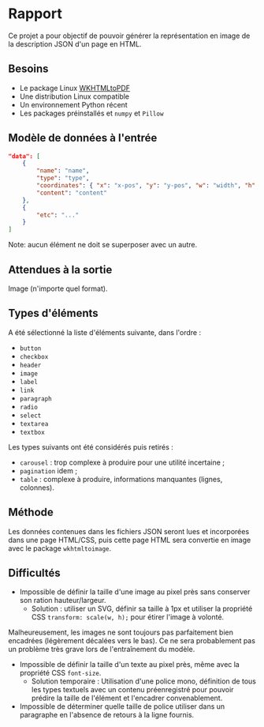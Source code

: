 # Rapport

Ce projet a pour objectif de pouvoir générer la représentation en image de la description JSON d'un page en HTML.

## Besoins
* Le package Linux [WKHTMLtoPDF](https://wkhtmltopdf.org/)
* Une distribution Linux compatible
* Un environnement Python récent
* Les packages préinstallés et `numpy` et `Pillow`


## Modèle de données à l'entrée
```json
"data": [
    {
        "name": "name",
        "type": "type",
        "coordinates": { "x": "x-pos", "y": "y-pos", "w": "width", "h": "height" },
        "content": "content"
    },
    {
        "etc": "..."
    }
]
```
Note: aucun élément ne doit se superposer avec un autre.


## Attendues à la sortie
Image (n'importe quel format).

## Types d'éléments
A été sélectionné la liste d'éléments suivante, dans l'ordre :
- `button`
- `checkbox`
- `header`
- `image`
- `label`
- `link`
- `paragraph`
- `radio`
- `select`
- `textarea`
- `textbox`

Les types suivants ont été considérés puis retirés :
- `carousel` : trop complexe à produire pour une utilité incertaine ;
- `pagination` idem ;
- `table` : complexe à produire, informations manquantes (lignes, colonnes).

## Méthode
Les données contenues dans les fichiers JSON seront lues et incorporées dans une page HTML/CSS, puis cette page HTML sera convertie en image avec le package `wkhtmltoimage`.

## Difficultés
- Impossible de définir la taille d'une image au pixel près sans conserver son ration hauteur/largeur.
	- Solution : utiliser un SVG, définir sa taille à 1px et utiliser la propriété CSS `transform: scale(w, h);` pour étirer l'image à volonté.

Malheureusement, les images ne sont toujours pas parfaitement bien encadrées (légèrement décalées vers le bas). Ce ne sera probablement pas un problème très grave lors de l'entraînement du modèle.

- Impossible de définir la taille d'un texte au pixel près, même avec la propriété CSS `font-size`.
	- Solution temporaire : Utilisation d'une police mono, définition de tous les types textuels avec un contenu préenregistré pour pouvoir prédire la taille de l'élément et l'encadrer convenablement.
- Impossible de déterminer quelle taille de police utiliser dans un paragraphe en l'absence de retours à la ligne fournis.
